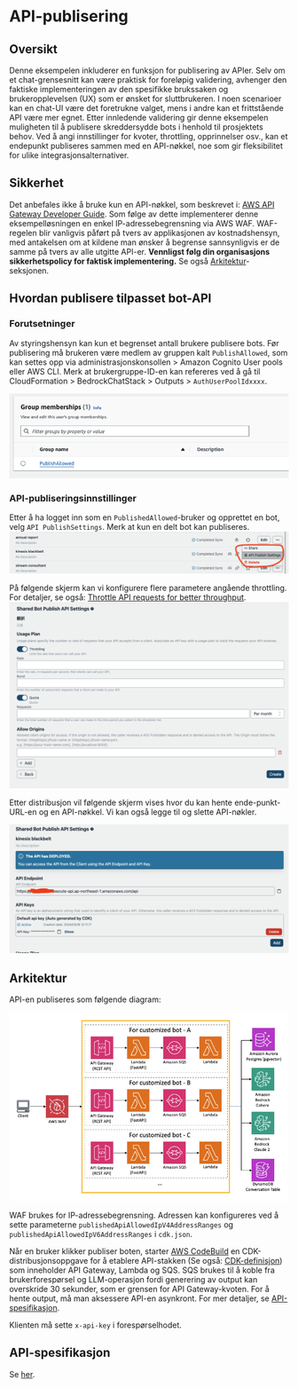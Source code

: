 # API-publisering

## Oversikt

Denne eksempelen inkluderer en funksjon for publisering av APIer. Selv om et chat-grensesnitt kan være praktisk for foreløpig validering, avhenger den faktiske implementeringen av den spesifikke brukssaken og brukeropplevelsen (UX) som er ønsket for sluttbrukeren. I noen scenarioer kan en chat-UI være det foretrukne valget, mens i andre kan et frittstående API være mer egnet. Etter innledende validering gir denne eksempelen muligheten til å publisere skreddersydde bots i henhold til prosjektets behov. Ved å angi innstillinger for kvoter, throttling, opprinnelser osv., kan et endepunkt publiseres sammen med en API-nøkkel, noe som gir fleksibilitet for ulike integrasjonsalternativer.

## Sikkerhet

Det anbefales ikke å bruke kun en API-nøkkel, som beskrevet i: [AWS API Gateway Developer Guide](https://docs.aws.amazon.com/apigateway/latest/developerguide/api-gateway-api-usage-plans.html). Som følge av dette implementerer denne eksempelløsningen en enkel IP-adressebegrensning via AWS WAF. WAF-regelen blir vanligvis påført på tvers av applikasjonen av kostnadshensyn, med antakelsen om at kildene man ønsker å begrense sannsynligvis er de samme på tvers av alle utgitte API-er. **Vennligst følg din organisasjons sikkerhetspolicy for faktisk implementering.** Se også [Arkitektur](#arkitektur)-seksjonen.

## Hvordan publisere tilpasset bot-API

### Forutsetninger

Av styringshensyn kan kun et begrenset antall brukere publisere bots. Før publisering må brukeren være medlem av gruppen kalt `PublishAllowed`, som kan settes opp via administrasjonskonsollen > Amazon Cognito User pools eller AWS CLI. Merk at brukergruppe-ID-en kan refereres ved å gå til CloudFormation > BedrockChatStack > Outputs > `AuthUserPoolIdxxxx`.

![](./imgs/group_membership_publish_allowed.png)

### API-publiseringsinnstillinger

Etter å ha logget inn som en `PublishedAllowed`-bruker og opprettet en bot, velg `API PublishSettings`. Merk at kun en delt bot kan publiseres.
![](./imgs/bot_api_publish_screenshot.png)

På følgende skjerm kan vi konfigurere flere parametere angående throttling. For detaljer, se også: [Throttle API requests for better throughput](https://docs.aws.amazon.com/apigateway/latest/developerguide/api-gateway-request-throttling.html).
![](./imgs/bot_api_publish_screenshot2.png)

Etter distribusjon vil følgende skjerm vises hvor du kan hente ende-punkt-URL-en og en API-nøkkel. Vi kan også legge til og slette API-nøkler.

![](./imgs/bot_api_publish_screenshot3.png)

## Arkitektur

API-en publiseres som følgende diagram:

![](./imgs/published_arch.png)

WAF brukes for IP-adressebegrensning. Adressen kan konfigureres ved å sette parameterne `publishedApiAllowedIpV4AddressRanges` og `publishedApiAllowedIpV6AddressRanges` i `cdk.json`.

Når en bruker klikker publiser boten, starter [AWS CodeBuild](https://aws.amazon.com/codebuild/) en CDK-distribusjonsoppgave for å etablere API-stakken (Se også: [CDK-definisjon](../cdk/lib/api-publishment-stack.ts)) som inneholder API Gateway, Lambda og SQS. SQS brukes til å koble fra brukerforespørsel og LLM-operasjon fordi generering av output kan overskride 30 sekunder, som er grensen for API Gateway-kvoten. For å hente output, må man aksessere API-en asynkront. For mer detaljer, se [API-spesifikasjon](#api-specification).

Klienten må sette `x-api-key` i forespørselhodet.

## API-spesifikasjon

Se [her](https://aws-samples.github.io/bedrock-chat).